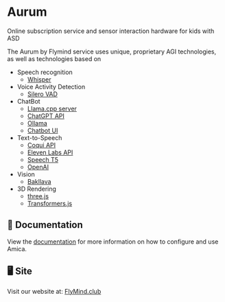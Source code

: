 # Aurum
Online subscription service and sensor interaction hardware for kids with ASD

The Aurum by Flymind service uses unique, proprietary AGI technologies, as well as technologies based on

- Speech recognition
  - [Whisper](https://openai.com/research/whisper)
- Voice Activity Detection
  - [Silero VAD](https://github.com/ricky0123/vad/)
- ChatBot
  - [Llama.cpp server](https://github.com/ggerganov/llama.cpp)
  - [ChatGPT API](https://platform.openai.com/docs/api-reference/chat)
  - [Ollama](https://ollama.ai)  
  - [Chatbot UI](https://github.com/ivanfioravanti/chatbot-ollama)
- Text-to-Speech
  - [Coqui API](https://coqui.ai/)
  - [Eleven Labs API](https://elevenlabs.io/)
  - [Speech T5](https://huggingface.co/microsoft/speecht5_tts)
  - [OpenAI](https://platform.openai.com/docs/guides/text-to-speech)
- Vision
  - [Bakllava](https://github.com/SkunkworksAI/BakLLaVA)
- 3D Rendering
  - [three.js](https://threejs.org/)
  - [Transformers.js](https://huggingface.co/docs/transformers.js/index)



## 📖 Documentation

View the [documentation](https://docs.flymind.club) for more information on how to configure and use Amica.

## 🖥️ Site

Visit our website at: [FlyMind.club](https://flymind.club)

